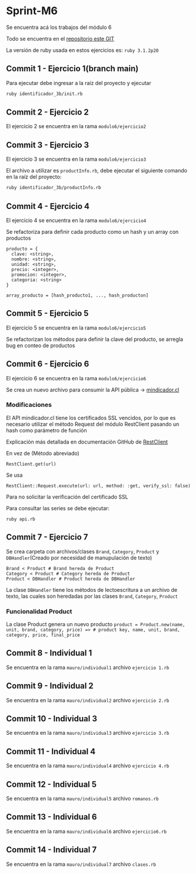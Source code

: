 # Sprint-M6

Se encuentra acá los trabajos del módulo 6

Todo se encuentra en el [repositorio este GIT](https://github.com/MauricioTRP/M6-Awake)

La versión de ruby usada en estos ejercicios es: `ruby 3.1.2p20`

## Commit 1 - Ejercicio 1(branch main)
Para ejecutar debe ingresar a la raíz del proyecto y ejecutar
``` BASH
ruby identificador_3b/init.rb
```
## Commit 2 - Ejercicio 2
El ejercicio 2 se encuentra en la rama `modulo6/ejercicio2`

## Commit 3 - Ejercicio 3
El ejercicio 3 se encuentra en la rama `modulo6/ejercicio3`

El archivo a utilizar es `productInfo.rb`, debe ejecutar el siguiente comando en la raíz del proyecto:
``` BASH
ruby identificador_3b/productInfo.rb
```

## Commit 4 - Ejercicio 4
El ejercicio 4 se encuentra en la rama `modulo6/ejercicio4`

Se refactoriza para definir cada producto como un hash y un array con productos
```
producto = {
  clave: <string>,
  nombre: <string>,
  unidad: <string>,
  precio: <integer>,
  promocion: <integer>,
  categoria: <string>
}

array_producto = [hash_producto1, ..., hash_producton]
```

## Commit 5 - Ejercicio 5
El ejercicio 5 se encuentra en la rama `modulo6/ejercicio5`

Se refactorizan los métodos para definir la clave del producto, se arregla bug en conteo de productos

## Commit 6 - Ejercicio 6
El ejercicio 6 se encuentra en la rama `modulo6/ejercicio6`

Se crea un nuevo archivo para consumir la API pública -> [mindicador.cl](mindicador.cl)

### Modificaciones
El API mindicador.cl tiene los certificados SSL vencidos, por lo que es necesario utilizar el método Request del módulo RestClient pasando un hash como parámetro de función

Explicación más detallada en documentación GitHub de [RestClient](https://github.com/rest-client/rest-client/blob/master/lib/restclient.rb#L65)

En vez de (Método abreviado)
```
RestClient.get(url)
```
Se usa
```
RestClient::Request.execute(url: url, method: :get, verify_ssl: false)
```

Para no solicitar la verificación del certificado SSL

Para consultar las series se debe ejecutar: 
```
ruby api.rb
```

## Commit 7 - Ejercicio 7

Se crea carpeta con archivos/clases `Brand`, `Category`, `Product` y `DBHandler`(Creado por necesidad de manupulación de texto)

``` 
Brand < Product # Brand hereda de Product
Category < Product # Category hereda de Product
Product < DBHandler # Product hereda de DBHandler
``` 

La clase `DBHandler` tiene los métodos de lectoescritura a un archivo de texto, las cuales son heredadas por las clases `Brand`, `Category`, `Product` 
### Funcionalidad Product

La clase Product genera un nuevo producto `product = Product.new(name, unit, brand, category, price) => # product key, name, unit, brand, category, price, final_price`


## Commit 8 - Individual 1

Se encuentra en la rama `mauro/individual1` archivo `ejercicio 1.rb`

## Commit 9 - Individual 2

Se encuentra en la rama `mauro/individual2` archivo `ejercicio 2.rb`

## Commit 10 - Individual 3

Se encuentra en la rama `mauro/individual3` archivo `ejercicio 3.rb`

## Commit 11 - Individual 4

Se encuentra en la rama `mauro/individual4` archivo `ejercicio 4.rb`

## Commit 12 - Individual 5

Se encuentra en la rama `mauro/individual5` archivo `romanos.rb`

## Commit 13 - Individual 6

Se encuentra en la rama `mauro/individual6` archivo `ejercicio6.rb`

## Commit 14 - Individual 7

Se encuentra en la rama `mauro/individual7` archivo `clases.rb`